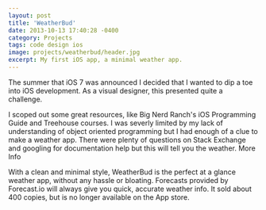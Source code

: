 ```yaml
---
layout: post
title: 'WeatherBud'
date: 2013-10-13 17:40:28 -0400
category: Projects
tags: code design ios
image: projects/weatherbud/header.jpg
excerpt: My first iOS app, a minimal weather app.
---
```


The summer that iOS 7 was announced I decided that I wanted to dip a toe into iOS development. As a visual designer, this presented quite a challenge.

I scoped out some great resources, like Big Nerd Ranch's iOS Programming Guide and Treehouse courses. I was severly limited by my lack of understanding of object oriented programming but I had enough of a clue to make a weather app. There were plenty of questions on Stack Exchange and googling for documentation help but this will tell you the weather.
More Info

With a clean and minimal style, WeatherBud is the perfect at a glance weather app, without any hassle or bloating. Forecasts provided by Forecast.io will always give you quick, accurate weather info. It sold about 400 copies, but is no longer available on the App store.
